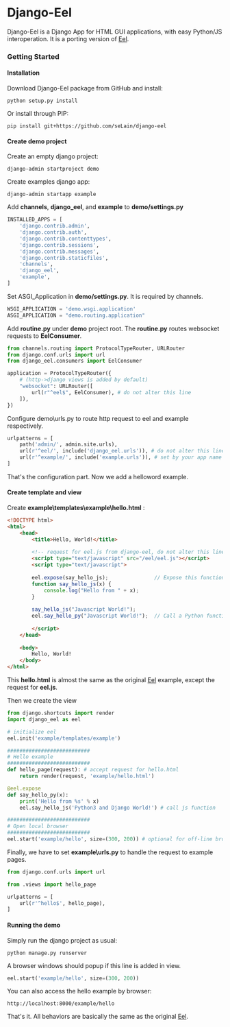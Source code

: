 # Django-Eel

Django-Eel is a Django App for HTML GUI applications, with easy Python/JS interoperation. It is a porting version of [Eel](https://github.com/ChrisKnott/Eel).

### Getting Started

#### Installation

Download Django-Eel package from GitHub and install:
```
python setup.py install
```
Or install through PIP:
```
pip install git+https://github.com/seLain/django-eel
```

#### Create demo project

Create an empty django project:
```
django-admin startproject demo
```
Create examples django app:
```
django-admin startapp example
```
Add **channels**, **django_eel**, and **example** to **demo/settings.py**
```python
INSTALLED_APPS = [
    'django.contrib.admin',
    'django.contrib.auth',
    'django.contrib.contenttypes',
    'django.contrib.sessions',
    'django.contrib.messages',
    'django.contrib.staticfiles',
    'channels',
    'django_eel',
    'example',
]
```
Set ASGI_Application in **demo/settings.py**. It is required by channels.
```python
WSGI_APPLICATION = 'demo.wsgi.application'
ASGI_APPLICATION = "demo.routing.application"
```
Add **routine.py** under **demo** project root. The **routine.py** routes websocket requests to **EelConsumer**.
```python
from channels.routing import ProtocolTypeRouter, URLRouter
from django.conf.urls import url
from django_eel.consumers import EelConsumer

application = ProtocolTypeRouter({
    # (http->django views is added by default)
    "websocket": URLRouter([
        url(r"^eel$", EelConsumer), # do not alter this line
    ]),
})
```
Configure demo\urls.py to route http request to eel and example respectively.
```python
urlpatterns = [
    path('admin/', admin.site.urls),
    url(r'^eel/', include('django_eel.urls')), # do not alter this line
    url(r'^example/', include('example.urls')), # set by your app name
]
```
That's the configuration part. Now we add a helloword example.

#### Create template and view

Create **example\templates\example\hello.html** :
```html
<!DOCTYPE html>
<html>
    <head>
        <title>Hello, World!</title>
        
        <!-- request for eel.js from django-eel, do not alter this line -->
        <script type="text/javascript" src="/eel/eel.js"></script>
        <script type="text/javascript">
        
        eel.expose(say_hello_js);               // Expose this function to Python
        function say_hello_js(x) {
            console.log("Hello from " + x);
        }
        
        say_hello_js("Javascript World!");
        eel.say_hello_py("Javascript World!");  // Call a Python function
        
        </script>
    </head>
    
    <body>
        Hello, World!
    </body>
</html>
```
This **hello.html** is almost the same as the original [Eel](https://github.com/ChrisKnott/Eel) example, except the request for **eel.js**.

Then we create the view 
```python
from django.shortcuts import render
import django_eel as eel

# initialize eel
eel.init('example/templates/example')

###########################
# Hello example
###########################
def hello_page(request): # accept request for hello.html
	return render(request, 'example/hello.html')

@eel.expose
def say_hello_py(x):
	print('Hello from %s' % x)
	eel.say_hello_js('Python3 and Django World!') # call js function

###########################
# Open local browser
###########################
eel.start('example/hello', size=(300, 200)) # optional for off-line browsing
```

Finally, we have to set **example\urls.py** to handle the request to example pages.
```python
from django.conf.urls import url

from .views import hello_page

urlpatterns = [
    url(r'^hello$', hello_page),
]
```

#### Running the demo

Simply run the django project as usual:
```
python manage.py runserver
```
A browser windows should popup if this line is added in view.
```python
eel.start('example/hello', size=(300, 200))
```
You can also access the hello example by browser:
```
http://localhost:8000/example/hello
```
That's it. All behaviors are basically the same as the original [Eel](https://github.com/ChrisKnott/Eel).
